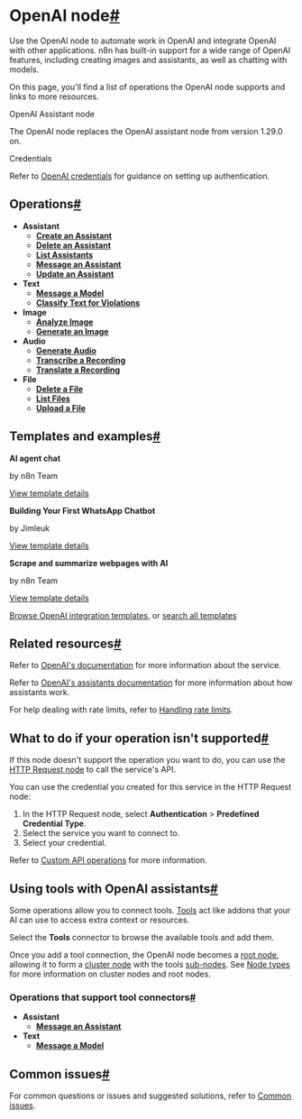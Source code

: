 [](https://github.com/n8n-io/n8n-docs/edit/main/docs/integrations/builtin/app-nodes/n8n-nodes-langchain.openai/index.md "Edit this page")

# OpenAI node[#](#openai-node "Permanent link")

Use the OpenAI node to automate work in OpenAI and integrate OpenAI with other applications. n8n has built-in support for a wide range of OpenAI features, including creating images and assistants, as well as chatting with models.

On this page, you'll find a list of operations the OpenAI node supports and links to more resources.

OpenAI Assistant node

The OpenAI node replaces the OpenAI assistant node from version 1.29.0 on.

Credentials

Refer to [OpenAI credentials](../../credentials/openai/) for guidance on setting up authentication.

## Operations[#](#operations "Permanent link")

*   **Assistant**
    *   [**Create an Assistant**](assistant-operations/#create-an-assistant)
    *   [**Delete an Assistant**](assistant-operations/#delete-an-assistant)
    *   [**List Assistants**](assistant-operations/#list-assistants)
    *   [**Message an Assistant**](assistant-operations/#message-an-assistant)
    *   [**Update an Assistant**](assistant-operations/#update-an-assistant)
*   **Text**
    *   [**Message a Model**](text-operations/#message-a-model)
    *   [**Classify Text for Violations**](text-operations/#classify-text-for-violations)
*   **Image**
    *   [**Analyze Image**](image-operations/#analyze-image)
    *   [**Generate an Image**](image-operations/#generate-an-image)
*   **Audio**
    *   [**Generate Audio**](audio-operations/#generate-audio)
    *   [**Transcribe a Recording**](audio-operations/#transcribe-a-recording)
    *   [**Translate a Recording**](audio-operations/#translate-a-recording)
*   **File**
    *   [**Delete a File**](file-operations/#delete-a-file)
    *   [**List Files**](file-operations/#list-files)
    *   [**Upload a File**](file-operations/#upload-a-file)

## Templates and examples[#](#templates-and-examples "Permanent link")

**AI agent chat**

by n8n Team

[View template details](https://n8n.io/workflows/1954-ai-agent-chat/)

**Building Your First WhatsApp Chatbot**

by Jimleuk

[View template details](https://n8n.io/workflows/2465-building-your-first-whatsapp-chatbot/)

**Scrape and summarize webpages with AI**

by n8n Team

[View template details](https://n8n.io/workflows/1951-scrape-and-summarize-webpages-with-ai/)

[Browse OpenAI integration templates](https://n8n.io/integrations/openai/), or [search all templates](https://n8n.io/workflows/)

## Related resources[#](#related-resources "Permanent link")

Refer to [OpenAI's documentation](https://beta.openai.com/docs/introduction) for more information about the service.

Refer to [OpenAI's assistants documentation](https://platform.openai.com/docs/assistants/how-it-works/objects) for more information about how assistants work.

For help dealing with rate limits, refer to [Handling rate limits](../../rate-limits/).

## What to do if your operation isn't supported[#](#what-to-do-if-your-operation-isnt-supported "Permanent link")

If this node doesn't support the operation you want to do, you can use the [HTTP Request node](../../core-nodes/n8n-nodes-base.httprequest/) to call the service's API.

You can use the credential you created for this service in the HTTP Request node:

1.  In the HTTP Request node, select **Authentication** > **Predefined Credential Type**.
2.  Select the service you want to connect to.
3.  Select your credential.

Refer to [Custom API operations](../../../custom-operations/) for more information.

## Using tools with OpenAI assistants[#](#using-tools-with-openai-assistants "Permanent link")

Some operations allow you to connect tools. [Tools](https://docs.n8n.io/advanced-ai/examples/understand-tools/) act like addons that your AI can use to access extra context or resources.

Select the **Tools** connector to browse the available tools and add them.

Once you add a tool connection, the OpenAI node becomes a [root node](../../../../glossary/#root-node-n8n), allowing it to form a [cluster node](../../../../glossary/#cluster-node-n8n) with the tools [sub-nodes](../../../../glossary/#sub-node-n8n). See [Node types](../../node-types/#cluster-nodes) for more information on cluster nodes and root nodes.

### Operations that support tool connectors[#](#operations-that-support-tool-connectors "Permanent link")

*   **Assistant**
    *   [**Message an Assistant**](assistant-operations/#message-an-assistant)
*   **Text**
    *   [**Message a Model**](text-operations/#message-a-model)

## Common issues[#](#common-issues "Permanent link")

For common questions or issues and suggested solutions, refer to [Common issues](common-issues/).